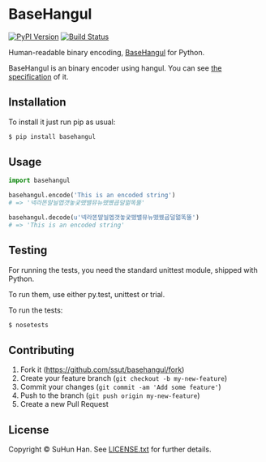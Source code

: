 # BaseHangul

[![PyPI Version](https://badge.fury.io/py/basehangul.svg)](http://badge.fury.io/py/basehangul)
[![Build Status](https://travis-ci.org/ssut/basehangul.svg?branch=master)](https://travis-ci.org/ssut/basehangul)

Human-readable binary encoding, [BaseHangul](https://github.com/koreapyj/basehangul) for Python.

BaseHangul is an binary encoder using hangul. You can see [the specification](http://api.dcmys.jp/basehangul/) of it.

## Installation

To install it just run pip as usual:

``` sh
$ pip install basehangul
```

## Usage

``` python
import basehangul

basehangul.encode('This is an encoded string')
# => '넥라똔먈늴멥갯놓궂뗐밸뮤뉴뗐뀄굡덜멂똑뚤'

basehangul.decode(u'넥라똔먈늴멥갯놓궂뗐밸뮤뉴뗐뀄굡덜멂똑뚤')
# => 'This is an encoded string'
```

## Testing

For running the tests, you need the standard unittest module, shipped with Python.

To run them, use either py.test, unittest or trial.

To run the tests:

```sh
$ nosetests
```

## Contributing

1. Fork it (https://github.com/ssut/basehangul/fork)
2. Create your feature branch (`git checkout -b my-new-feature`)
3. Commit your changes (`git commit -am 'Add some feature'`)
4. Push to the branch (`git push origin my-new-feature`)
5. Create a new Pull Request

## License

Copyright &copy; SuHun Han. See [LICENSE.txt](LICENSE.txt) for further details.
